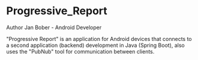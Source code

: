 # Progressive_Report
Author Jan Bober - Android Developer

"Progressive Report" is an application for Android devices that connects to a second application (backend) development in Java (Spring Boot), also uses the "PubNub" tool for communication between clients.
